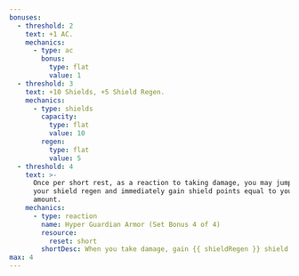 ```yaml
---
bonuses:
  - threshold: 2
    text: +1 AC.
    mechanics:
      - type: ac
        bonus:
          type: flat
          value: 1
  - threshold: 3
    text: +10 Shields, +5 Shield Regen.
    mechanics:
      - type: shields
        capacity:
          type: flat
          value: 10
        regen:
          type: flat
          value: 5
  - threshold: 4
    text: >-
      Once per short rest, as a reaction to taking damage, you may jumpstart
      your shield regen and immediately gain shield points equal to your regen
      amount.
    mechanics:
      - type: reaction
        name: Hyper Guardian Armor (Set Bonus 4 of 4)
        resource:
          reset: short
        shortDesc: When you take damage, gain {{ shieldRegen }} shield points.
max: 4
---
```

